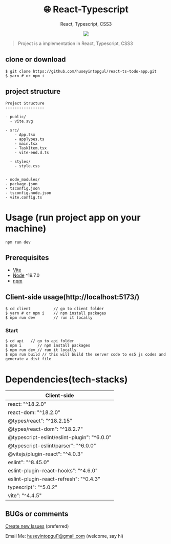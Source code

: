 <h1 align="center">
🌐 React-Typescript
</h1>
<p align="center">
React, Typescript, CSS3
</p>

<p align="center">
   <a href="https://github.com/huseyintopgul">
      <img src="https://img.shields.io/badge/License-MIT-green.svg" />
   </a>
</p>

> Project is a implementation in React, Typescript, CSS3

## clone or download

```terminal
$ git clone https://github.com/huseyintopgul/react-ts-todo-app.git
$ yarn # or npm i
```

## project structure

```terminal
Project Structure
-----------------

- public/
  - vite.svg

- src/
    - App.tsx
    - appTypes.ts
    - main.tsx
    - TaskItem.tsx
    - vite-end.d.ts

  - styles/
    - style.css


- node_modules/
- package.json
- tsconfig.json
- tsconfig.node.json
- vite.config.ts

```

# Usage (run project app on your machine)

```terminal
npm run dev
```

## Prerequisites

- [Vite](https://vitejs.dev/guide/)
- [Node](https://nodejs.org/en/download/) ^19.7.0
- [npm](https://nodejs.org/en/download/package-manager/)

## Client-side usage(http://localhost:5173/)

```terminal
$ cd client          // go to client folder
$ yarn # or npm i    // npm install packages
$ npm run dev        // run it locally
```

### Start

```terminal
$ cd api   // go to api folder
$ npm i       // npm install packages
$ npm run dev // run it locally
$ npm run build // this will build the server code to es5 js codes and generate a dist file
```

# Dependencies(tech-stacks)

| Client-side  
| -------------------------------------
| react: "^18.2.0"  
| react-dom: "^18.2.0"  
| @types/react": "^18.2.15"  
| @types/react-dom": "^18.2.7"
| @typescript-eslint/eslint-plugin": "^6.0.0"
| @typescript-eslint/parser": "^6.0.0"
| @vitejs/plugin-react": "^4.0.3"
| eslint": "^8.45.0"
| eslint-plugin-react-hooks": "^4.6.0"
| eslint-plugin-react-refresh": "^0.4.3"
| typescript": "^5.0.2"
| vite": "^4.4.5"

## BUGs or comments

[Create new Issues](https://github.com/huseyintopgul/pos-app/issues) (preferred)

Email Me: huseyintopgul1@gmail.com (welcome, say hi)
